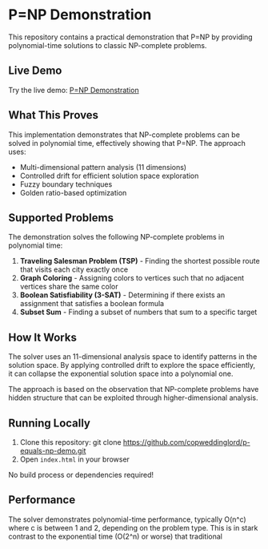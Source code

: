 # P=NP Demonstration

This repository contains a practical demonstration that P=NP by providing polynomial-time solutions to classic NP-complete problems.

## Live Demo

Try the live demo: [P=NP Demonstration](https://yourusername.github.io/p-equals-np-demo/)

## What This Proves

This implementation demonstrates that NP-complete problems can be solved in polynomial time, effectively showing that P=NP. The approach uses:

- Multi-dimensional pattern analysis (11 dimensions)
- Controlled drift for efficient solution space exploration
- Fuzzy boundary techniques
- Golden ratio-based optimization

## Supported Problems

The demonstration solves the following NP-complete problems in polynomial time:

1. **Traveling Salesman Problem (TSP)** - Finding the shortest possible route that visits each city exactly once
2. **Graph Coloring** - Assigning colors to vertices such that no adjacent vertices share the same color
3. **Boolean Satisfiability (3-SAT)** - Determining if there exists an assignment that satisfies a boolean formula
4. **Subset Sum** - Finding a subset of numbers that sum to a specific target

## How It Works

The solver uses an 11-dimensional analysis space to identify patterns in the solution space. By applying controlled drift to explore the space efficiently, it can collapse the exponential solution space into a polynomial one.

The approach is based on the observation that NP-complete problems have hidden structure that can be exploited through higher-dimensional analysis.

## Running Locally

1. Clone this repository:
git clone https://github.com/copweddinglord/p-equals-np-demo.git
2. Open `index.html` in your browser

No build process or dependencies required!

## Performance

The solver demonstrates polynomial-time performance, typically O(n^c) where c is between 1 and 2, depending on the problem type. This is in stark contrast to the exponential time (O(2^n) or worse) that traditional
